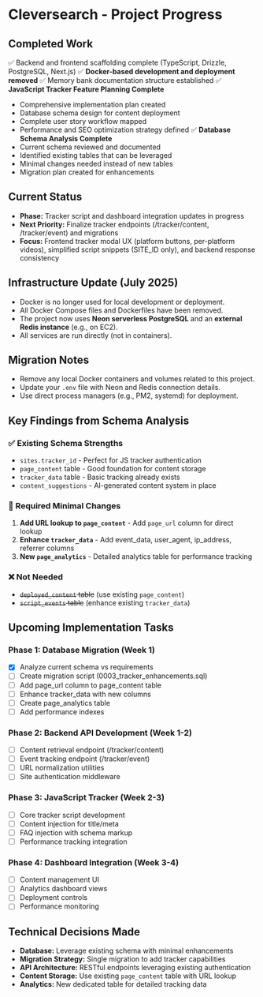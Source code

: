 # Cleversearch - Project Progress

## Completed Work
✅ Backend and frontend scaffolding complete (TypeScript, Drizzle, PostgreSQL, Next.js)
✅ **Docker-based development and deployment removed**
✅ Memory bank documentation structure established
✅ **JavaScript Tracker Feature Planning Complete**
  - Comprehensive implementation plan created
  - Database schema design for content deployment
  - Complete user story workflow mapped
  - Performance and SEO optimization strategy defined
✅ **Database Schema Analysis Complete**
  - Current schema reviewed and documented
  - Identified existing tables that can be leveraged
  - Minimal changes needed instead of new tables
  - Migration plan created for enhancements

## Current Status
- **Phase:** Tracker script and dashboard integration updates in progress
- **Next Priority:** Finalize tracker endpoints (/tracker/content, /tracker/event) and migrations
- **Focus:** Frontend tracker modal UX (platform buttons, per-platform videos), simplified script snippets (SITE_ID only), and backend response consistency

## Infrastructure Update (July 2025)
- Docker is no longer used for local development or deployment.
- All Docker Compose files and Dockerfiles have been removed.
- The project now uses **Neon serverless PostgreSQL** and an **external Redis instance** (e.g., on EC2).
- All services are run directly (not in containers).

## Migration Notes
- Remove any local Docker containers and volumes related to this project.
- Update your `.env` file with Neon and Redis connection details.
- Use direct process managers (e.g., PM2, systemd) for deployment.

## Key Findings from Schema Analysis

### ✅ Existing Schema Strengths
- `sites.tracker_id` - Perfect for JS tracker authentication
- `page_content` table - Good foundation for content storage
- `tracker_data` table - Basic tracking already exists
- `content_suggestions` - AI-generated content system in place

### 🔄 Required Minimal Changes
1. **Add URL lookup to `page_content`** - Add `page_url` column for direct lookup
2. **Enhance `tracker_data`** - Add event_data, user_agent, ip_address, referrer columns
3. **New `page_analytics`** - Detailed analytics table for performance tracking

### ❌ Not Needed
- ~~`deployed_content` table~~ (use existing `page_content`)
- ~~`script_events` table~~ (enhance existing `tracker_data`)

## Upcoming Implementation Tasks

### Phase 1: Database Migration (Week 1)
- [x] Analyze current schema vs requirements
- [ ] Create migration script (0003_tracker_enhancements.sql)
- [ ] Add page_url column to page_content table
- [ ] Enhance tracker_data with new columns
- [ ] Create page_analytics table
- [ ] Add performance indexes

### Phase 2: Backend API Development (Week 1-2)
- [ ] Content retrieval endpoint (/tracker/content)
- [ ] Event tracking endpoint (/tracker/event)
- [ ] URL normalization utilities
- [ ] Site authentication middleware

### Phase 3: JavaScript Tracker (Week 2-3)
- [ ] Core tracker script development
- [ ] Content injection for title/meta
- [ ] FAQ injection with schema markup
- [ ] Performance tracking integration

### Phase 4: Dashboard Integration (Week 3-4)
- [ ] Content management UI
- [ ] Analytics dashboard views
- [ ] Deployment controls
- [ ] Performance monitoring

## Technical Decisions Made
- **Database:** Leverage existing schema with minimal enhancements
- **Migration Strategy:** Single migration to add tracker capabilities
- **API Architecture:** RESTful endpoints leveraging existing authentication
- **Content Storage:** Use existing `page_content` table with URL lookup
- **Analytics:** New dedicated table for detailed tracking data 